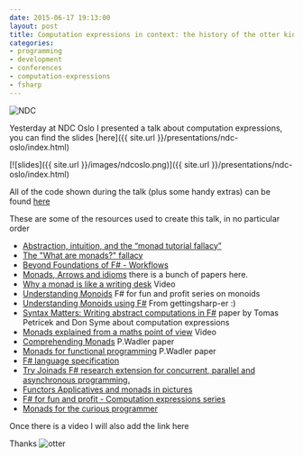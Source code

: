 ```yaml
---
date: 2015-06-17 19:13:00
layout: post
title: Computation expressions in context: the history of the otter king
categories:
- programming 
- development
- conferences
- computation-expressions
- fsharp
---
```


![NDC](http://i.imgur.com/aQkTWvT.png)

Yesterday at NDC Oslo I presented a talk about computation expressions, you can find the slides [here]({{ site.url }}/presentations/ndc-oslo/index.html)

[![slides]({{ site.url }}/images/ndcoslo.png)]({{ site.url }}/presentations/ndc-oslo/index.html)

All of the code shown during the talk (plus some handy extras) can be found [here](https://github.com/Andrea/Presentations/tree/master/NDC_Oslo-ComputationExpressions)

These are some of the resources used to create this talk, in no particular order 

* [Abstraction, intuition, and the “monad tutorial fallacy”](https://byorgey.wordpress.com/2009/01/12/abstraction-intuition-and-the-monad-tutorial-fallacy/)
* [The "What are monads?" fallacy](http://two-wrongs.com/the-what-are-monads-fallacy)
* [Beyond Foundations of F# - Workflows](http://www.infoq.com/articles/pickering-fsharp-workflow)
* [Monads, Arrows and idioms](http://homepages.inf.ed.ac.uk/wadler/topics/monads.html) there is a bunch of papers here.
* [Why a monad is like a writing desk](http://www.infoq.com/presentations/Why-is-a-Monad-Like-a-Writing-Desk) Video 
* [Understanding Monoids](http://fsharpforfunandprofit.com/posts/monoids-without-tears/#series-toc) F# for fun and profit series on monoids
* [Understanding Monoids using F#](http://gettingsharper.de/2015/03/03/understanding-monoids-using-f/) From gettingsharp-er :)
* [Syntax Matters: Writing abstract computations in F#](http://tomasp.net/academic/papers/computation-zoo/syntax-matters.pdf) paper by Tomas Petricek and Don Syme about computation expressions
* [Monads explained from a maths point of view](https://www.youtube.com/watch?v=9fohXBj2UEI) Video
* [Comprehending Monads](http://ncatlab.org/nlab/files/WadlerMonads.pdf) P.Wadler paper
* [Monads for functional programming]((http://homepages.inf.ed.ac.uk/wadler/papers/marktoberdorf/baastad.pdf)) P.Wadler paper
* [F# language specification](http://fsharp.org/specs/language-spec/)
* [Try Joinads F# research extension for concurrent, parallel and asynchronous programming.](http://tryjoinads.org/index.html?computations/home.html)
* [Functors Applicatives and monads in pictures](http://adit.io/posts/2013-04-17-functors,_applicatives,_and_monads_in_pictures.html)
* [F# for fun and profit - Computation expressions series](http://fsharpforfunandprofit.com/posts/computation-expressions-intro/)
* [Monads for the curious programmer](http://bartoszmilewski.com/2011/01/09/monads-for-the-curious-programmer-part-1/)

Once there is a video I will also add the link here

Thanks 
![otter](http://www.cotswoldwildlifepark.co.uk/images/meet-animals/otter.jpg)

